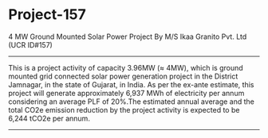 # Project-157
4 MW Ground Mounted Solar Power Project By M/S Ikaa Granito Pvt. Ltd (UCR ID#157)
________
This is a project activity of capacity 3.96MW (≈ 4MW), which is ground mounted grid connected solar power generation project in the District Jamnagar, in the state of Gujarat, in India. As per the ex-ante estimate, this project will generate approximately 6,937 MWh of electricity per annum considering an average PLF of 20%.The estimated annual average and the total CO2e emission reduction by the project activity is expected to be 6,244 tCO2e per annum.
______________
